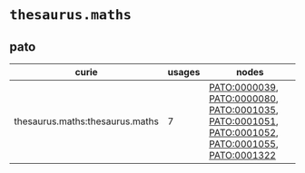 # `thesaurus.maths`

## pato

| curie                           |   usages | nodes                                                                                                                                                                                                                                                                                                                                                                             |
|---------------------------------|----------|-----------------------------------------------------------------------------------------------------------------------------------------------------------------------------------------------------------------------------------------------------------------------------------------------------------------------------------------------------------------------------------|
| thesaurus.maths:thesaurus.maths |        7 | [PATO:0000039](https://bioregistry.io/PATO:0000039), [PATO:0000080](https://bioregistry.io/PATO:0000080), [PATO:0001035](https://bioregistry.io/PATO:0001035), [PATO:0001051](https://bioregistry.io/PATO:0001051), [PATO:0001052](https://bioregistry.io/PATO:0001052), [PATO:0001055](https://bioregistry.io/PATO:0001055), [PATO:0001322](https://bioregistry.io/PATO:0001322) |

